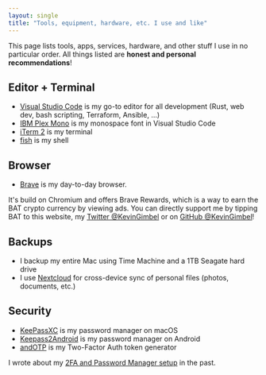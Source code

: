 ```yaml
---
layout: single
title: "Tools, equipment, hardware, etc. I use and like"
---
```


This page lists tools, apps, services, hardware, and other stuff I use in no particular order. All things listed are **honest and personal recommendations**!

## Editor + Terminal

- [Visual Studio Code](https://code.visualstudio.com/) is my go-to editor for all development (Rust, web dev, bash scripting, Terraform, Ansible, ...)
- [IBM Plex Mono](https://www.ibm.com/plex/) is my monospace font in Visual Studio Code
- [iTerm 2](https://iterm2.com/) is my terminal
- [fish](https://fishshell.com/) is my shell

## Browser

- [Brave](https://brave.com/) is my day-to-day browser. 

It's build on Chromium and offers Brave Rewards, which is a way to earn the BAT crypto currency by viewing ads. You can directly support me by tipping BAT to this website, my [Twitter @KevinGimbel](https://twitter.com/kevingimbel) or on [GitHub @KevinGimbel](https://github.com/kevingimbel/)!

## Backups

* I backup my entire Mac using Time Machine and a 1TB Seagate hard drive
* I use [Nextcloud](https://nextcloud.org/) for cross-device sync of personal files (photos, documents, etc.)

## Security

* [KeePassXC](https://keepassxc.org) is my password manager on macOS
* [Keepass2Android](https://github.com/PhilippC/keepass2android) is my password manager on Android
* [andOTP](https://github.com/andOTP/andOTP) is my Two-Factor Auth token generator 

I wrote about my [2FA and Password Manager setup](/blog/2020/01/two-factor-auth-password-managers-and-cloud-sync/) in the past.
